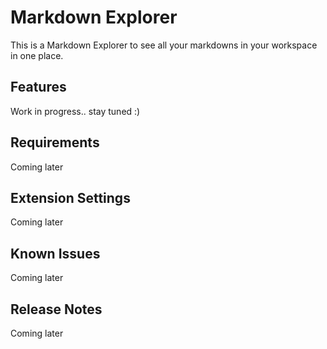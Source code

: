 # Markdown Explorer

This is a Markdown Explorer to see all your markdowns in your workspace in one place.

## Features

Work in progress.. stay tuned :)

## Requirements

Coming later

## Extension Settings

Coming later

## Known Issues

Coming later

## Release Notes

Coming later

